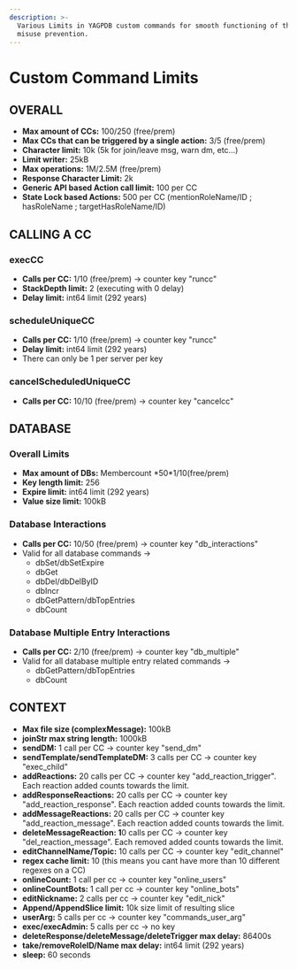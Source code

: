```yaml
---
description: >-
  Various Limits in YAGPDB custom commands for smooth functioning of the bot and
  misuse prevention.
---
```


# Custom Command Limits

## OVERALL

* **Max amount of CCs:** 100/250 \(free/prem\)
* **Max CCs that can be triggered by a single action:** 3/5 \(free/prem\)
* **Character limit:** 10k \(5k for join/leave msg, warn dm, etc...\)
* **Limit writer:** 25kB
* **Max operations:** 1M/2.5M \(free/prem\)
* **Response Character Limit:** 2k
* **Generic API based Action call limit:** 100 per CC
* **State Lock based Actions:** 500 per CC \(mentionRoleName/ID ; hasRoleName ; targetHasRoleName/ID\)

## CALLING A CC

### execCC

* **Calls per CC:** 1/10 \(free/prem\) -&gt; counter key "runcc"
* **StackDepth limit:** 2 \(executing with 0 delay\)
* **Delay limit:** int64 limit \(292 years\)

### scheduleUniqueCC

* **Calls per CC:** 1/10 \(free/prem\) -&gt; counter key "runcc"
* **Delay limit:** int64 limit \(292 years\)
* There can only be 1 per server per key

### cancelScheduledUniqueCC

* **Calls per CC:** 10/10 \(free/prem\) -&gt; counter key "cancelcc"

## DATABASE

### Overall Limits

* **Max amount of DBs:** Membercount \*50\*1/10\(free/prem\)
* **Key length limit:** 256
* **Expire limit:** int64 limit \(292 years\)
* **Value size limit:** 100kB

### Database Interactions

* **Calls per CC:** 10/50 \(free/prem\) -&gt; counter key "db\_interactions"
* Valid for all database commands -&gt;  
  * dbSet/dbSetExpire
  * dbGet
  * dbDel/dbDelByID
  * dbIncr
  * dbGetPattern/dbTopEntries
  * dbCount

### Database Multiple Entry Interactions

* **Calls per CC:** 2/10 \(free/prem\) -&gt; counter key "db\_multiple"
* Valid for all database multiple entry related commands -&gt;
  * dbGetPattern/dbTopEntries
  * dbCount

## CONTEXT

* **Max file size \(complexMessage\):** 100kB
* **joinStr max string length:** 1000kB
* **sendDM:** 1 call per CC -&gt; counter key "send\_dm"
* **sendTemplate/sendTemplateDM:** 3 calls per CC -&gt; counter key "exec\_child"
* **addReactions:** 20 calls per CC -&gt; counter key "add\_reaction\_trigger". Each reaction added counts towards the limit.
* **addResponseReactions:** 20 calls per CC -&gt; counter key "add\_reaction\_response". Each reaction added counts towards the limit.
* **addMessageReactions:** 20 calls per CC -&gt; counter key "add\_reaction\_message". Each reaction added counts towards the limit.
* **deleteMessageReaction: 1**0 calls per CC -&gt; counter key "del\_reaction\_message". Each removed added counts towards the limit.
* **editChannelName/Topic:** 10 calls per CC -&gt; counter key "edit\_channel"
* **regex cache limit:** 10 \(this means you cant have more than 10 different regexes on a CC\)
* **onlineCount:** 1 call per cc -&gt; counter key "online\_users"
* **onlineCountBots:** 1 call per cc -&gt; counter key "online\_bots"
* **editNickname:** 2 calls per cc -&gt; counter key "edit\_nick"
* **Append/AppendSlice limit:** 10k size limit of resulting slice
* **userArg:** 5 calls per cc -&gt; counter key "commands\_user\_arg"
* **exec/execAdmin:** 5 calls per cc -&gt; no key
* **deleteResponse/deleteMessage/deleteTrigger max delay:** 86400s
* **take/removeRoleID/Name max delay:** int64 limit \(292 years\)
* **sleep:** 60 seconds

